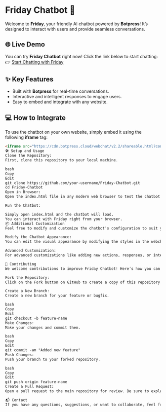# Friday Chatbot 🤖

Welcome to **Friday**, your friendly AI chatbot powered by **Botpress**! It’s designed to interact with users and provide seamless conversations.

## 🌐 Live Demo  
You can try **Friday Chatbot** right now! Click the link below to start chatting:  
👉 [Start Chatting with Friday](https://cdn.botpress.cloud/webchat/v2.2/shareable.html?configUrl=https://files.bpcontent.cloud/2025/01/31/06/20250131062548-ABDEL16C.json)

## ✨ Key Features  
- Built with **Botpress** for real-time conversations.  
- Interactive and intelligent responses to engage users.  
- Easy to embed and integrate with any website.

## 💻 How to Integrate  
To use the chatbot on your own website, simply embed it using the following **iframe** tag:

```html
<iframe src="https://cdn.botpress.cloud/webchat/v2.2/shareable.html?configUrl=https://files.bpcontent.cloud/2025/01/31/06/20250131062548-ABDEL16C.json" width="100%" height="700px"></iframe>
🛠️ Setup and Usage
Clone the Repository:
First, clone this repository to your local machine.

bash
Copy
Edit
git clone https://github.com/your-username/Friday-Chatbot.git
cd Friday-Chatbot
Open in Browser:
Open the index.html file in any modern web browser to test the chatbot locally.

Run the Chatbot:

Simply open index.html and the chatbot will load.
You can interact with Friday right from your browser.
📦 Additional Customization
Feel free to modify and customize the chatbot’s configuration to suit your needs. You can change the appearance, tweak responses, and integrate additional features.

Modify the Chatbot Appearance:
You can edit the visual appearance by modifying the styles in the webchat config file or embedding options.

Advanced Customization:
For advanced customizations like adding new actions, responses, or integrating with other platforms, refer to the official Botpress Documentation.

🤝 Contributing
We welcome contributions to improve Friday Chatbot! Here’s how you can contribute:

Fork the Repository:
Click on the Fork button on GitHub to create a copy of this repository in your GitHub account.

Create a New Branch:
Create a new branch for your feature or bugfix.

bash
Copy
Edit
git checkout -b feature-name
Make Changes:
Make your changes and commit them.

bash
Copy
Edit
git commit -am "Added new feature"
Push Changes:
Push your branch to your forked repository.

bash
Copy
Edit
git push origin feature-name
Create a Pull Request:
Open a pull request to the main repository for review. Be sure to explain your changes clearly.

📬 Contact
If you have any questions, suggestions, or want to collaborate, feel free contaqct
